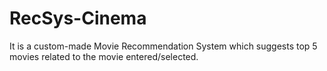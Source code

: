 # RecSys-Cinema
It is a custom-made Movie Recommendation System which suggests top 5 movies related to the movie entered/selected.
